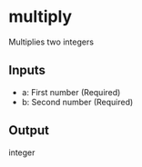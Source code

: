 # multiply

Multiplies two integers

## Inputs
- a: First number (Required)
- b: Second number (Required)

## Output
integer